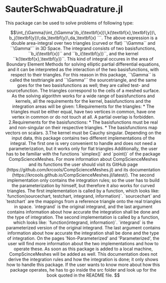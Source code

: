 # SauterSchwabQuadrature.jl


This package can be used to solve problems of following type:

```math
\int_{\Gamma}\int_{\Gamma'}b_i(\textbf{x})\,k(\textbf{x},\textbf{y})\, b_j(\textbf{y})\;da_\textbf{y}\,da_\textbf{x}
```.

The above expression is a double area-integral over two triangles (curved or flat) ``\Gamma`` and ``\Gamma'`` in 3D Space. The integrand consists of two basisfunctions, ``b_i(\textbf{x})`` and ``b_i(\textbf{y})``, and the kernel ``k(\textbf{x},\textbf{y})``.   

This kind of integral occures in the area of Boundary Element Methods for solving elliptic partial differential equations, and it can be interpreted as the interaction of the two basisfunctions, with respect to their triangles. For this reason in this package, ``\Gamma`` is called the testtriangle and ``\Gamma'`` the sourcetriangle, and the same goes for the two basisfunctions as well; they are called test- and sourcefunction. The triangles correspond to the cells of a meshed surface.

As the solving algorithm works for a wide range of basisfunctions and kernels, all the requirements for the kernel, basisfunctions and the integration areas will be given:

1.Requirements for the triangles:
* The triangles must be either equal, have two vertices in common, have one vertex in common or do not touch at all. A partial overlap is forbidden.

2.Requirements for the basisfunctions:
* The basisfunctions must be real and non-singular on their respective triangles.
* The basisfunctions map vectors on scalars.

3.The kernel must be Cauchy singular.

Depending on the input data, this package contains two different implementations of the integral. The first one is very convenient to handle and does not need a parameterization, but it works only for flat triangles Additionally, the user has to be familiar with the functions `simplex()` and `point()` of the package CompScienceMeshes. For more information about CompScienceMeshes and its functions the user should visit its GitHub page (https://github.com/krcools/CompScienceMeshes.jl) and its documentation (https://krcools.github.io/CompScienceMeshes.jl/latest/). The second implementation only contains the integration rules; so the user has to build the parameterization by himself, but therefore it also works for curved triangles.

The first implementation is called by a function, which looks like:  

`function(sourcechart, testchart, integrand, information)`.

`sourcechart` and `testchart` are the mappings from a reference triangle onto the real triangles in space. `integrand` is the original integrand, and the last argument contains information about how accurate the integration shall be done and the type of integration.

The second implementation is called by a function, which looks like:

`function(integrand, information)`.

`integrand` is the parameterized version of the original integrand. The last argument contains information about how accurate the integration shall be done and the type of integration.

On the pages 'Non-Parameterized' and 'Parameterized', the user will find more information about the two implementations and how to operate these.

As soon as this package is added to a local machine, CompScinceMeshes will be added as well.  

This documentation does not derive the integration rules and how the integration is done; it only shows how to handle this package. If the user wants to know more about how this package operates, he has to go inside the src folder and look up for the book quoted in the README file.
